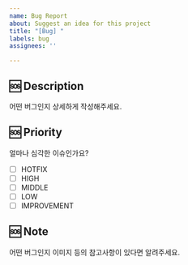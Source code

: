```yaml
---
name: Bug Report
about: Suggest an idea for this project
title: "[Bug] "
labels: bug
assignees: ''

---
```


## 🆘️ Description
어떤 버그인지 상세하게 작성해주세요.


## 🆘️  Priority
얼마나 심각한 이슈인가요?

- [ ] HOTFIX
- [ ] HIGH
- [ ] MIDDLE
- [ ] LOW
- [ ] IMPROVEMENT

## 🆘️ Note
어떤 버그인지 이미지 등의 참고사항이 있다면 알려주세요.
